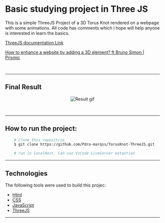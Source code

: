 # Basic studying project in Three JS

This is a simple ThreeJS Project of a 3D Torus Knot rendered on a webpage with some animations.
All code has comments which i hope will help anyone is interested in learn the basics.

[ThreeJS documentation Link](https://threejs.org/docs/index.html#manual/en/introduction/Creating-a-scene)

[How to enhance a website by adding a 3D element? ft Bruno Simon | Prismic](https://www.youtube.com/watch?v=tVr89249gwM)

<br>

---

## Final Result
<p align="center">
    <img alt="Result gif" title="#Result" src="./assets/result.gif">
</p>

<br>

---


## How to run the project:
```bash
    # Clone this repositrie
    $ git clone https://github.com/Pdro-marqss/TorusKnot-ThreeJS.git

    # run in localHost. Can use VsCode LiveServer extention

```

---

## Technologies
The following tools were used to build this projec:
- [Html](https://developer.mozilla.org/pt-BR/docs/Web/HTML)
- [CSS](https://developer.mozilla.org/pt-BR/docs/Web/CSS)
- [JavaScript](https://developer.mozilla.org/pt-BR/docs/Web/JavaScript)
- [ThreeJS](https://threejs.org)

---


